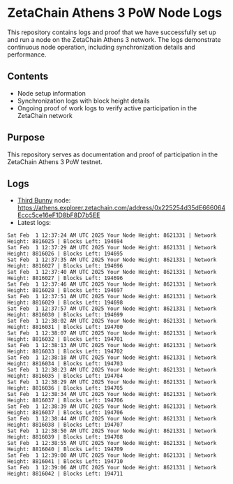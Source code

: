 # ZetaChain Athens 3 PoW Node Logs
This repository contains logs and proof that we have successfully set up and run a node on the ZetaChain Athens 3 network. The logs demonstrate continuous node operation, including synchronization details and performance.

## Contents
- Node setup information
- Synchronization logs with block height details
- Ongoing proof of work logs to verify active participation in the ZetaChain network

## Purpose
This repository serves as documentation and proof of participation in the ZetaChain Athens 3 PoW testnet.

## Logs

- [Third Bunny](https://thirdbunny.xyz/) node: https://athens.explorer.zetachain.com/address/0x225254d35dE666064Eccc5ce16eF1D8bF8D7b5EE
- Latest logs:
```
Sat Feb  1 12:37:24 AM UTC 2025 Your Node Height: 8621331 | Network Height: 8816025 | Blocks Left: 194694
Sat Feb  1 12:37:29 AM UTC 2025 Your Node Height: 8621331 | Network Height: 8816026 | Blocks Left: 194695
Sat Feb  1 12:37:35 AM UTC 2025 Your Node Height: 8621331 | Network Height: 8816027 | Blocks Left: 194696
Sat Feb  1 12:37:40 AM UTC 2025 Your Node Height: 8621331 | Network Height: 8816027 | Blocks Left: 194696
Sat Feb  1 12:37:46 AM UTC 2025 Your Node Height: 8621331 | Network Height: 8816028 | Blocks Left: 194697
Sat Feb  1 12:37:51 AM UTC 2025 Your Node Height: 8621331 | Network Height: 8816029 | Blocks Left: 194698
Sat Feb  1 12:37:57 AM UTC 2025 Your Node Height: 8621331 | Network Height: 8816030 | Blocks Left: 194699
Sat Feb  1 12:38:02 AM UTC 2025 Your Node Height: 8621331 | Network Height: 8816031 | Blocks Left: 194700
Sat Feb  1 12:38:07 AM UTC 2025 Your Node Height: 8621331 | Network Height: 8816032 | Blocks Left: 194701
Sat Feb  1 12:38:13 AM UTC 2025 Your Node Height: 8621331 | Network Height: 8816033 | Blocks Left: 194702
Sat Feb  1 12:38:18 AM UTC 2025 Your Node Height: 8621331 | Network Height: 8816034 | Blocks Left: 194703
Sat Feb  1 12:38:23 AM UTC 2025 Your Node Height: 8621331 | Network Height: 8816035 | Blocks Left: 194704
Sat Feb  1 12:38:29 AM UTC 2025 Your Node Height: 8621331 | Network Height: 8816036 | Blocks Left: 194705
Sat Feb  1 12:38:34 AM UTC 2025 Your Node Height: 8621331 | Network Height: 8816037 | Blocks Left: 194706
Sat Feb  1 12:38:39 AM UTC 2025 Your Node Height: 8621331 | Network Height: 8816037 | Blocks Left: 194706
Sat Feb  1 12:38:44 AM UTC 2025 Your Node Height: 8621331 | Network Height: 8816038 | Blocks Left: 194707
Sat Feb  1 12:38:50 AM UTC 2025 Your Node Height: 8621331 | Network Height: 8816039 | Blocks Left: 194708
Sat Feb  1 12:38:55 AM UTC 2025 Your Node Height: 8621331 | Network Height: 8816040 | Blocks Left: 194709
Sat Feb  1 12:39:00 AM UTC 2025 Your Node Height: 8621331 | Network Height: 8816041 | Blocks Left: 194710
Sat Feb  1 12:39:06 AM UTC 2025 Your Node Height: 8621331 | Network Height: 8816042 | Blocks Left: 194711
```
